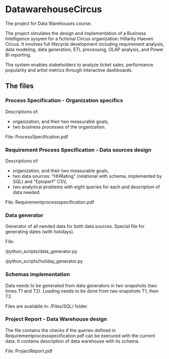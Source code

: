 # DatawarehouseCircus
The project for Data Warehouses course.

The project simulates the design and implementation of a Business Intelligence sysyem for a fictional Circus organization: Hillarity Haeven Circus. It involves full lifecycle development including requirement analysis, data modeling, data generation, ETL processing, OLAP analysis, and Power BI reporting.

The system enables stakeholders to analyze ticket sales, performance popularity and artist metrics through interactive dashboards.

## The files
### Process Specification - Organization specifics
Descriptions of:
- organization, and their two measurable goals,
- two business processes of the organization.

File: ProcessSpecification.pdf

### Requirement Process Specification - Data sources design
Descriptions of:
- organization, and their two measurable goals,
- two data sources: "HHRating" (relational with schema, implemented by SQL) and "Eploperf" CSV,
- two analytical problems with eight queries for each and description of data needed.

File: Requirementprocessspecification.pdf

### Data generator
Generator of all needed data for both data sources. Special file for generating dates (with holidays).

File: 

/python_scripts/data_generator.py

/python_scripts/holiday_generator.py

### Schemas implementation
Data needs to be generated from data generators in two snapshots (two times T1 and T2). Loading needs to be done from two snapshots T1, then T2.

Files are available in: /Files/SQL/ folder.

### Project Report - Data Warehouse design
The file contains the checks if the queries defined in Requirementprocessspecification.pdf can be execured with the current data.
It contains description of data warehouse with its schema.

File: ProjectReport.pdf
  

